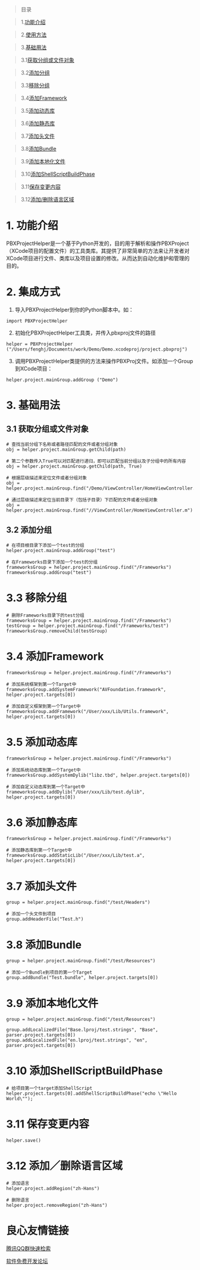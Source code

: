 > 目录

> 1.[功能介绍](#1-功能介绍)

> 2.[使用方法](#2-使用方法)

> 3.[基础用法](#3-基础用法)

> 3.1[获取分组或文件对象](#3-1-获取分组或文件对象)
 
> 3.2[添加分组](#3-2-添加分组)

> 3.3[移除分组](#3-3-移除分组)

> 3.4[添加Framework](#3-4-添加Framework)

> 3.5[添加动态库](#3-5-添加动态库)

> 3.6[添加静态库](#3-6-添加静态库)

> 3.7[添加头文件](#3-7-添加头文件)

> 3.8[添加Bundle](#3-8-添加Bundle)

> 3.9[添加本地化文件](#3-9-添加本地化文件)

> 3.10[添加ShellScriptBuildPhase](#3-10-添加ShellScriptBuildPhase)

> 3.11[保存变更内容](#3-11-保存变更内容)

> 3.12[添加/删除语言区域](#3-12-添加-删除语言区域)

# 1. 功能介绍

PBXProjectHelper是一个基于Python开发的，目的用于解析和操作PBXProject（XCode项目的配置文件）的工具类库。其提供了非常简单的方法来让开发者对XCode项目进行文件、类库以及项目设置的修改。从而达到自动化维护和管理的目的。

# 2. 集成方式

1. 导入PBXProjectHelper到你的Python脚本中。如：

```
import PBXProjectHelper
```

2. 初始化PBXProjectHelper工具类，并传入pbxproj文件的路径

```
helper = PBXProjectHelper ("/Users/fenghj/Documents/work/Demo/Demo.xcodeproj/project.pbxproj")
```

3. 调用PBXProjectHelper类提供的方法来操作PBXProj文件。如添加一个Group到XCode项目：

```
helper.project.mainGroup.addGroup ("Demo")
```

# 3. 基础用法

## 3.1 获取分组或文件对象

```
# 查找当前分组下名称或者路径匹配的文件或者分组对象
obj = helper.project.mainGroup.getChild(path)

# 第二个参数传入True可以对匹配进行递归，即可以匹配当前分组以及子分组中的所有内容
obj = helper.project.mainGroup.getChild(path, True)

# 根据层级描述来定位文件或者分组对象
obj = helper.project.mainGroup.find("/Demo/ViewController/HomeViewController.m")

# 通过层级描述来定位当前目录下（包括子目录）下匹配的文件或者分组对象
obj = helper.project.mainGroup.find("//ViewController/HomeViewController.m")
```

## 3.2 添加分组

```
# 在项目根目录下添加一个test的分组
helper.project.mainGroup.addGroup("test")

# 在Frameworks目录下添加一个test的分组
frameworksGroup = helper.project.mainGroup.find("/Frameworks")
frameworksGroup.addGroup("test")
```

# 3.3 移除分组

```
# 删除Frameworks目录下的test分组
frameworksGroup = helper.project.mainGroup.find("/Frameworks")
testGroup = helper.project.mainGroup.find("/Frameworks/test")
frameworksGroup.removeChild(testGroup)
```

# 3.4 添加Framework

```
frameworksGroup = helper.project.mainGroup.find("/Frameworks")

# 添加系统框架到第一个Target中
frameworksGroup.addSystemFramework("AVFoundation.framework", helper.project.targets[0])

# 添加自定义框架到第一个Target中
frameworksGroup.addFramework("/User/xxx/Lib/Utils.framework", helper.project.targets[0])

```

# 3.5 添加动态库

```
frameworksGroup = helper.project.mainGroup.find("/Frameworks")

# 添加系统动态库到第一个Target中
frameworksGroup.addSystemDylib("libz.tbd", helper.project.targets[0])

# 添加自定义动态库到第一个Target中
frameworksGroup.addDylib("/User/xxx/Lib/test.dylib", helper.project.targets[0])

```

# 3.6 添加静态库

```
frameworksGroup = helper.project.mainGroup.find("/Frameworks")

# 添加静态库到第一个Target中
frameworksGroup.addStaticLib("/User/xxx/Lib/test.a", helper.project.targets[0])

```

# 3.7 添加头文件

```
group = helper.project.mainGroup.find("/test/Headers")

# 添加一个头文件到项目
group.addHeaderFile("Test.h")

```

# 3.8 添加Bundle

```
group = helper.project.mainGroup.find("/test/Resources")

# 添加一个Bundle到项目的第一个Target
group.addBundle("Test.bundle", helper.project.targets[0])

```

# 3.9 添加本地化文件

```
group = helper.project.mainGroup.find("/test/Resources")

group.addLocalizedFile("Base.lproj/test.strings", "Base", parser.project.targets[0])
group.addLocalizedFile("en.lproj/test.strings", "en", parser.project.targets[0])
```

# 3.10 添加ShellScriptBuildPhase

```
# 给项目第一个target添加ShellScript
helper.project.targets[0].addShellScriptBuildPhase("echo \"Hello World\"");
```

# 3.11 保存变更内容

```
helper.save()
```

# 3.12 添加／删除语言区域

```
# 添加语言
helper.project.addRegion("zh-Hans")

# 删除语言
helper.project.removeRegion("zh-Hans")
```

 # 良心友情链接

[腾讯QQ群快速检索](http://u.720life.cn/s/8cf73f7c)

[软件免费开发论坛](http://u.720life.cn/s/bbb01dc0)